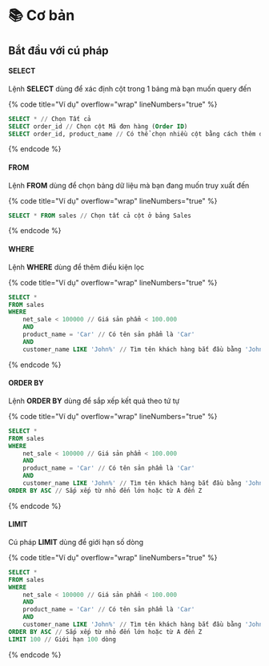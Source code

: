 # 📚 Cơ bản

## Bắt đầu với cú pháp

#### SELECT

Lệnh **SELECT** dùng để xác định cột trong 1 bảng mà bạn muốn query đến

{% code title="Ví dụ" overflow="wrap" lineNumbers="true" %}
```sql
SELECT * // Chọn Tất cả
SELECT order_id // Chọn cột Mã đơn hàng (Order ID)
SELECT order_id, product_name // Có thể chọn nhiều cột bằng cách thêm dấu ","
```
{% endcode %}

#### FROM

Lệnh **FROM** dùng để chọn bảng dữ liệu mà bạn đang muốn truy xuất đến

{% code title="Ví dụ" overflow="wrap" lineNumbers="true" %}
```sql
SELECT * FROM sales // Chọn tất cả cột ở bảng Sales
```
{% endcode %}

#### WHERE

Lệnh **WHERE** dùng để thêm điều kiện lọc

{% code title="Ví dụ" overflow="wrap" lineNumbers="true" %}
```sql
SELECT *
FROM sales
WHERE 
    net_sale < 100000 // Giá sản phẩm < 100.000
    AND
    product_name = 'Car' // Có tên sản phẩm là 'Car'
    AND
    customer_name LIKE 'John%' // Tìm tên khách hàng bắt đầu bằng 'John'
```
{% endcode %}

#### ORDER BY

Lệnh **ORDER BY** dùng để sắp xếp kết quả theo tứ tự

{% code title="Ví dụ" overflow="wrap" lineNumbers="true" %}
```sql
SELECT *
FROM sales
WHERE 
    net_sale < 100000 // Giá sản phẩm < 100.000
    AND
    product_name = 'Car' // Có tên sản phẩm là 'Car'
    AND
    customer_name LIKE 'John%' // Tìm tên khách hàng bắt đầu bằng 'John'
ORDER BY ASC // Sắp xếp từ nhỏ đến lớn hoặc từ A đến Z
```
{% endcode %}

#### LIMIT

Cú pháp **LIMIT** dùng để giới hạn số dòng

{% code title="Ví dụ" overflow="wrap" lineNumbers="true" %}
```sql
SELECT *
FROM sales
WHERE 
    net_sale < 100000 // Giá sản phẩm < 100.000
    AND
    product_name = 'Car' // Có tên sản phẩm là 'Car'
    AND
    customer_name LIKE 'John%' // Tìm tên khách hàng bắt đầu bằng 'John'
ORDER BY ASC // Sắp xếp từ nhỏ đến lớn hoặc từ A đến Z
LIMIT 100 // Giới hạn 100 dòng
```
{% endcode %}
